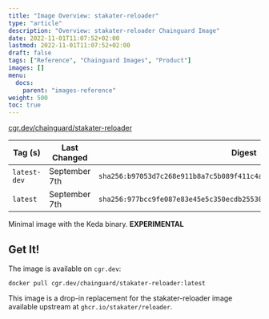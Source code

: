 ```yaml
---
title: "Image Overview: stakater-reloader"
type: "article"
description: "Overview: stakater-reloader Chainguard Image"
date: 2022-11-01T11:07:52+02:00
lastmod: 2022-11-01T11:07:52+02:00
draft: false
tags: ["Reference", "Chainguard Images", "Product"]
images: []
menu:
  docs:
    parent: "images-reference"
weight: 500
toc: true
---
```


[cgr.dev/chainguard/stakater-reloader](https://github.com/chainguard-images/images/tree/main/images/stakater-reloader)

| Tag (s)       | Last Changed  | Digest                                                                    |
|---------------|---------------|---------------------------------------------------------------------------|
|  `latest-dev` | September 7th | `sha256:b97053d7c268e911b8a7c5b089f411c4a649279ba7411e09717c35fdf4cec6b8` |
|  `latest`     | September 7th | `sha256:977bcc9fe087e83e45e5c350ecdb25530338d5b912157174fdcea33c104a7379` |



Minimal image with the Keda binary. **EXPERIMENTAL**

## Get It!

The image is available on `cgr.dev`:

```
docker pull cgr.dev/chainguard/stakater-reloader:latest
```

This image is a drop-in replacement for the stakater-reloader image available upstream at `ghcr.io/stakater/reloader`.

